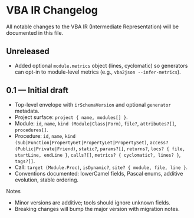 # VBA IR Changelog

All notable changes to the VBA IR (Intermediate Representation) will be documented in this file.

## Unreleased
- Added optional `module.metrics` object (lines, cyclomatic) so generators can opt-in to module-level metrics (e.g., `vba2json --infer-metrics`).

## 0.1 — Initial draft
- Top-level envelope with `irSchemaVersion` and optional `generator` metadata.
- Project surface: `project { name, modules[] }`.
- Module: `id`, `name`, `kind (Module|Class|Form)`, `file?`, `attributes?[]`, `procedures[]`.
- Procedure: `id`, `name`, `kind (Sub|Function|PropertyGet|PropertyLet|PropertySet)`,
  `access? (Public|Private|Friend)`, `static?`, `params?[]`, `returns?`,
  `locs? { file, startLine, endLine }`, `calls?[]`, `metrics? { cyclomatic?, lines? }`, `tags?[]`.
- Call: `target (Module.Proc)`, `isDynamic?`, `site? { module, file, line }`.
- Conventions documented: lowerCamel fields, Pascal enums, additive evolution, stable ordering.

Notes
- Minor versions are additive; tools should ignore unknown fields.
- Breaking changes will bump the major version with migration notes.
